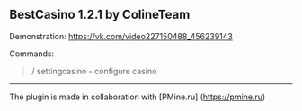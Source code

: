## BestCasino 1.2.1 by ColineTeam

Demonstration: https://vk.com/video227150488_456239143

Commands:
> / settingcasino - configure casino
---
The plugin is made in collaboration with [PMine.ru] (https://pmine.ru)

